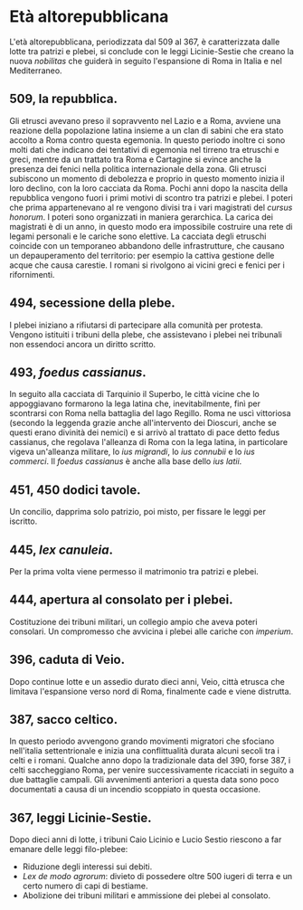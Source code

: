 # Età altorepubblicana
L'età altorepubblicana, periodizzata dal 509 al 367, è caratterizzata dalle lotte tra patrizi e plebei, si conclude con le leggi Licinie-Sestie che creano la nuova _nobilitas_ che guiderà in seguito l'espansione di Roma in Italia e nel Mediterraneo.

## 509, la repubblica.
Gli etrusci avevano preso il sopravvento nel Lazio e a Roma, avviene una reazione della popolazione latina insieme a un clan di sabini che era stato accolto a Roma contro questa egemonia. In questo periodo inoltre ci sono molti dati che indicano dei tentativi di egemonia nel tirreno tra etruschi e greci, mentre da un trattato tra Roma e Cartagine si evince anche la presenza dei fenici nella politica internazionale della zona. Gli etrusci subiscono un momento di debolezza e proprio in questo momento inizia il loro declino, con la loro cacciata da Roma. Pochi anni dopo la nascita della repubblica vengono fuori i primi motivi di scontro tra patrizi e plebei. I poteri che prima appartenevano al re vengono divisi tra i vari magistrati del _cursus honorum_. I poteri sono organizzati in maniera gerarchica. La carica dei magistrati è di un anno, in questo modo era impossibile costruire una rete di legami personali e le cariche sono elettive. La cacciata degli etruschi coincide con un temporaneo abbandono delle infrastrutture, che causano un depauperamento del territorio: per esempio la cattiva gestione delle acque che causa carestie. I romani si rivolgono ai vicini greci e fenici per i rifornimenti.

## 494, secessione della plebe.
I plebei iniziano a rifiutarsi di partecipare alla comunità per protesta. Vengono istituiti i tribuni della plebe, che assistevano i plebei nei tribunali non essendoci ancora un diritto scritto.

## 493, _foedus cassianus_.
In seguito alla cacciata di Tarquinio il Superbo, le città vicine che lo appoggiavano formarono la lega latina che, inevitabilmente, finì per scontrarsi con Roma nella battaglia del lago Regillo. Roma ne uscì vittoriosa (secondo la leggenda grazie anche all'intervento dei Dioscuri, anche se questi erano divinità dei nemici) e si arrivò al trattato di pace detto fedus cassianus, che regolava l'alleanza di Roma con la lega latina, in particolare vigeva un'alleanza militare, lo _ius migrandi_, lo _ius connubii_ e lo _ius commerci_. Il _foedus cassianus_ è anche alla base dello _ius latii_.

## 451, 450 dodici tavole.
Un concilio, dapprima solo patrizio, poi misto, per fissare le leggi per iscritto.

## 445, _lex canuleia_.
Per la prima volta viene permesso il matrimonio tra patrizi e plebei.

## 444, apertura al consolato per i plebei.
Costituzione dei tribuni militari, un collegio ampio che aveva poteri consolari. Un compromesso che avvicina i plebei alle cariche con _imperium_.

## 396, caduta di Veio.
Dopo continue lotte e un assedio durato dieci anni, Veio, città etrusca che limitava l'espansione verso nord di Roma, finalmente cade e viene distrutta.

## 387, sacco celtico.
In questo periodo avvengono grando movimenti migratori che sfociano nell'italia settentrionale e inizia una conflittualità durata alcuni secoli tra i celti e i romani. Qualche anno dopo la tradizionale data del 390, forse 387, i celti saccheggiano Roma, per venire successivamente ricacciati in seguito a due battaglie campali. Gli avvenimenti anteriori a questa data sono poco documentati a causa di un incendio scoppiato in questa occasione.

## 367, leggi Licinie-Sestie.
Dopo dieci anni di lotte, i tribuni Caio Licinio e Lucio Sestio riescono a far emanare delle leggi filo-plebee:
- Riduzione degli interessi sui debiti.
- _Lex de modo agrorum_: divieto di possedere oltre 500 iugeri di terra e un certo numero di capi di bestiame.
- Abolizione dei tribuni militari e ammissione dei plebei al consolato.
